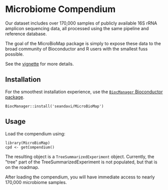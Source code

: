 # Microbiome Compendium


Our dataset includes over 170,000 samples of publicly available 16S rRNA
amplicon sequencing data, all processed using the same pipeline and reference
database.

The goal of the MicroBioMap package is simply to expose these data
to the broad community of Bioconductor and R users with 
the smallest fuss possible. 

See the [vignette](https://seandavi.github.io/MicroBioMap/articles/overview.html) for more details. 

## Installation

For the smoothest installation experience, use the [`BiocManager` Bioconductor 
package](https://bioconductor.org/packages/BiocManager).

```
BiocManager::install('seandavi/MicroBioMap')
```

## Usage

Load the compendium using:

```{r}
library(MicroBioMap)
cpd <- getCompendium()
```

The resulting object is a `TreeSummarizedExperiment` object. Currently, the
"tree" part of the TreeSummarizedExperiment is not populated, but that is
on the roadmap.

After loading the compendium, you will have immediate access to nearly
170,000 microbiome samples. 